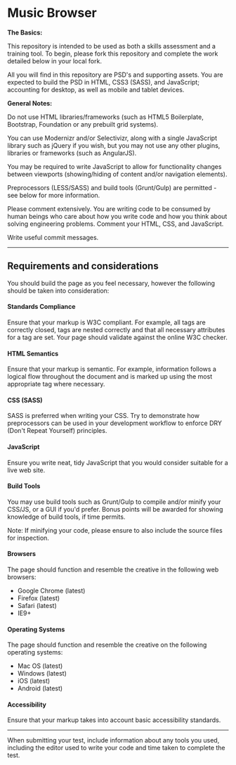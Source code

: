 Music Browser
=============

**The Basics:**

This repository is intended to be used as both a skills assessment and a training tool.  To begin, please fork this repository and complete the work detailed below in your local fork.

All you will find in this repository are PSD's and supporting assets.   You are expected to build the PSD in HTML, CSS3 (SASS), and JavaScript; accounting for desktop, as well as mobile and tablet devices.

**General Notes:**

Do not use HTML libraries/frameworks (such as HTML5 Boilerplate, Bootstrap, Foundation or any prebuilt grid systems).

You can use Modernizr and/or Selectivizr, along with a single JavaScript library such as jQuery if you wish, but you may not use any other plugins, libraries or frameworks (such as AngularJS).

You may be required to write JavaScript to allow for functionality changes between viewports (showing/hiding of content and/or navigation elements).

Preprocessors (LESS/SASS) and build tools (Grunt/Gulp) are permitted - see below for more information.

Please comment extensively.  You are writing code to be consumed by human beings who care about how you write code and how you think about solving engineering problems.  Comment your HTML, CSS, and JavaScript.

Write useful commit messages.

----------

Requirements and considerations
-------

You should build the page as you feel necessary, however the following should be taken into consideration:

####	Standards Compliance

Ensure that your markup is W3C compliant. For example, all tags are correctly closed, tags are nested correctly and that all necessary attributes for a tag are set. Your page should validate against the online W3C checker.

####	HTML Semantics

Ensure that your markup is semantic. For example, information follows a logical flow throughout the document and is marked up using the most appropriate tag where necessary.

####	CSS (SASS)

SASS is preferred when writing your CSS. Try to demonstrate how preprocessors can be used in your development workflow to enforce DRY (Don't Repeat Yourself) principles.

####	JavaScript

Ensure you write neat, tidy JavaScript that you would consider suitable for a live web site.

####	Build Tools

You may use build tools such as Grunt/Gulp to compile and/or minify your CSS/JS, or a GUI if you'd prefer.
Bonus points will be awarded for showing knowledge of build tools, if time permits.

Note: If minifying your code, please ensure to also include the source files for inspection.

####	Browsers

The page should function and resemble the creative in the following web browsers:

*	Google Chrome (latest)
*	Firefox (latest)
*	Safari (latest)
*	IE9+

#### Operating Systems

The page should function and resemble the creative on the following operating systems:

* Mac OS (latest)
* Windows (latest)
* iOS (latest)
* Android (latest)

#### Accessibility

Ensure that your markup takes into account basic accessibility standards.

----------

When submitting your test, include information about any tools you used, including the editor used to write your code and time taken to complete the test.
